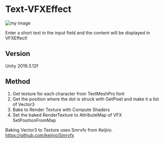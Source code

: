 # Text-VFXEffect
![my image](Sample.gif)

Enter a short text in the input field and the content will be displayed in VFXEffect!

## Version
Unity 2019.3.12f

## Method

1. Get texture for each character from TextMeshPro font
2. Get the position where the dot is struck with GetPixel and make it a list of Vector3
3. Bake to Render Texture with Compute Shaders
4. Set the baked RenderTexture to AttributeMap of VFX SetPositionFromMap

Baking Vector3 to Texture uses Smrvfx from Keijiro.<br>
https://github.com/keijiro/Smrvfx

